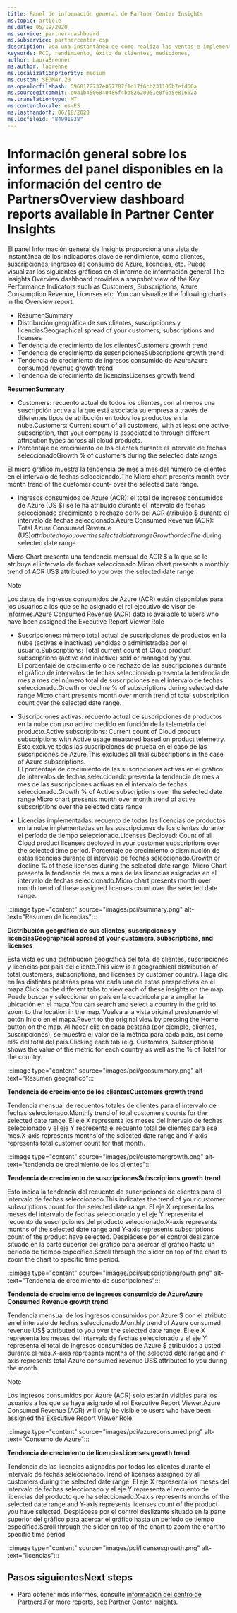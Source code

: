 ```yaml
---
title: Panel de información general de Partner Center Insights
ms.topic: article
ms.date: 05/19/2020
ms.service: partner-dashboard
ms.subservice: partnercenter-csp
description: Vea una instantánea de cómo realiza las ventas e implementación, el crecimiento de los clientes y el crecimiento de los ingresos con licencias, suscripciones y consumo de Azure.
keywords: PCI, rendimiento, éxito de clientes, mediciones,
author: LauraBrenner
ms.author: labrenne
ms.localizationpriority: medium
ms.custom: SEOMAY.20
ms.openlocfilehash: 5968172737e057787f1d17f6cb231106b7efd60a
ms.sourcegitcommit: e0a1b4506840486f4bb82620051e0f6a5e81662a
ms.translationtype: MT
ms.contentlocale: es-ES
ms.lasthandoff: 06/18/2020
ms.locfileid: "84991938"
---
```

# <a name="overview-dashboard-reports-available-in-partner-center-insights"></a><span data-ttu-id="6f3e3-104">Información general sobre los informes del panel disponibles en la información del centro de Partners</span><span class="sxs-lookup"><span data-stu-id="6f3e3-104">Overview dashboard reports available in Partner Center Insights</span></span>
 
<span data-ttu-id="6f3e3-105">El panel Información general de Insights proporciona una vista de instantánea de los indicadores clave de rendimiento, como clientes, suscripciones, ingresos de consumo de Azure, licencias, etc. Puede visualizar los siguientes gráficos en el informe de información general.</span><span class="sxs-lookup"><span data-stu-id="6f3e3-105">The Insights Overview dashboard provides a snapshot view of the Key Performance Indicators such as Customers, Subscriptions, Azure Consumption Revenue, Licenses etc. You can visualize the following charts in the Overview report.</span></span> 

- <span data-ttu-id="6f3e3-106">Resumen</span><span class="sxs-lookup"><span data-stu-id="6f3e3-106">Summary</span></span>  
- <span data-ttu-id="6f3e3-107">Distribución geográfica de sus clientes, suscripciones y licencias</span><span class="sxs-lookup"><span data-stu-id="6f3e3-107">Geographical spread of your customers, subscriptions and licenses</span></span>  
- <span data-ttu-id="6f3e3-108">Tendencia de crecimiento de los clientes</span><span class="sxs-lookup"><span data-stu-id="6f3e3-108">Customers growth trend</span></span> 
- <span data-ttu-id="6f3e3-109">Tendencia de crecimiento de suscripciones</span><span class="sxs-lookup"><span data-stu-id="6f3e3-109">Subscriptions growth trend</span></span> 
- <span data-ttu-id="6f3e3-110">Tendencia de crecimiento de ingresos consumido de Azure</span><span class="sxs-lookup"><span data-stu-id="6f3e3-110">Azure consumed revenue growth trend</span></span> 
- <span data-ttu-id="6f3e3-111">Tendencia de crecimiento de licencias</span><span class="sxs-lookup"><span data-stu-id="6f3e3-111">Licenses growth trend</span></span> 

<span data-ttu-id="6f3e3-112">**Resumen**</span><span class="sxs-lookup"><span data-stu-id="6f3e3-112">**Summary**</span></span>

- <span data-ttu-id="6f3e3-113">Customers: recuento actual de todos los clientes, con al menos una suscripción activa a la que está asociada su empresa a través de diferentes tipos de atribución en todos los productos en la nube.</span><span class="sxs-lookup"><span data-stu-id="6f3e3-113">Customers: Current count of all customers, with at least one active subscription, that your company is associated to through different attribution types across all cloud products.</span></span> 
- <span data-ttu-id="6f3e3-114">Porcentaje de crecimiento de los clientes durante el intervalo de fechas seleccionado</span><span class="sxs-lookup"><span data-stu-id="6f3e3-114">Growth % of customers during the selected date range</span></span> 

<span data-ttu-id="6f3e3-115">El micro gráfico muestra la tendencia de mes a mes del número de clientes en el intervalo de fechas seleccionado.</span><span class="sxs-lookup"><span data-stu-id="6f3e3-115">The Micro chart presents month over month trend of the customer count-  over the selected date range.</span></span> 

 
- <span data-ttu-id="6f3e3-116">Ingresos consumidos de Azure (ACR): el total de ingresos consumidos de Azure (US $) se le ha atribuido durante el intervalo de fechas seleccionado crecimiento o rechazo del% del ACR atribuido $ durante el intervalo de fechas seleccionado.</span><span class="sxs-lookup"><span data-stu-id="6f3e3-116">Azure Consumed Revenue (ACR): Total Azure Consumed Revenue (US$) attributed to you over the selected date range Growth or decline % of attributed ACR US$ during selected date range.</span></span>

<span data-ttu-id="6f3e3-117">Micro Chart presenta una tendencia mensual de ACR $ a la que se le atribuye el intervalo de fechas seleccionado.</span><span class="sxs-lookup"><span data-stu-id="6f3e3-117">Micro chart presents a monthly trend of ACR US$ attributed to you over the selected date range</span></span> 
>[!Note] 
><span data-ttu-id="6f3e3-118">Los datos de ingresos consumidos de Azure (ACR) están disponibles para los usuarios a los que se ha asignado el rol ejecutivo de visor de informes.</span><span class="sxs-lookup"><span data-stu-id="6f3e3-118">Azure Consumed Revenue (ACR) data is available to users who have been assigned the Executive Report Viewer Role</span></span> 
 
- <span data-ttu-id="6f3e3-119">Suscripciones: número total actual de suscripciones de productos en la nube (activas e inactivas) vendidas o administradas por el usuario.</span><span class="sxs-lookup"><span data-stu-id="6f3e3-119">Subscriptions: Total current count of Cloud product subscriptions (active and inactive) sold or managed by you.</span></span>  
<span data-ttu-id="6f3e3-120">El porcentaje de crecimiento o de rechazo de las suscripciones durante el gráfico de intervalos de fechas seleccionado presenta la tendencia de mes a mes del número total de suscripciones en el intervalo de fechas seleccionado.</span><span class="sxs-lookup"><span data-stu-id="6f3e3-120">Growth or decline % of subscriptions during selected date range Micro chart presents month over month trend of total subscription count over the selected date range.</span></span> 
 
- <span data-ttu-id="6f3e3-121">Suscripciones activas: recuento actual de suscripciones de productos en la nube con uso activo medido en función de la telemetría del producto.</span><span class="sxs-lookup"><span data-stu-id="6f3e3-121">Active subscriptions: Current count of Cloud product subscriptions with Active usage measured based on product telemetry.</span></span> <span data-ttu-id="6f3e3-122">Esto excluye todas las suscripciones de prueba en el caso de las suscripciones de Azure.</span><span class="sxs-lookup"><span data-stu-id="6f3e3-122">This excludes all trial subscriptions in the case of Azure subscriptions.</span></span>  
<span data-ttu-id="6f3e3-123">El porcentaje de crecimiento de las suscripciones activas en el gráfico de intervalos de fechas seleccionado presenta la tendencia de mes a mes de las suscripciones activas en el intervalo de fechas seleccionado.</span><span class="sxs-lookup"><span data-stu-id="6f3e3-123">Growth % of Active subscriptions over the selected date range Micro chart presents month over month trend of active subscriptions over the selected date range</span></span> 
 
- <span data-ttu-id="6f3e3-124">Licencias implementadas: recuento de todas las licencias de productos en la nube implementadas en las suscripciones de los clientes durante el período de tiempo seleccionado.</span><span class="sxs-lookup"><span data-stu-id="6f3e3-124">Licenses Deployed: Count of all Cloud product licenses deployed in your customer subscriptions over the selected time period.</span></span> <span data-ttu-id="6f3e3-125">Porcentaje de crecimiento o disminución de estas licencias durante el intervalo de fechas seleccionado.</span><span class="sxs-lookup"><span data-stu-id="6f3e3-125">Growth or decline % of these licenses during the selected date range.</span></span> <span data-ttu-id="6f3e3-126">Micro Chart presenta la tendencia de mes a mes de las licencias asignadas en el intervalo de fechas seleccionado.</span><span class="sxs-lookup"><span data-stu-id="6f3e3-126">Micro chart presents month over month trend of these assigned licenses count over the selected date range.</span></span>

:::image type="content" source="images/pci/summary.png" alt-text="Resumen de licencias":::

<span data-ttu-id="6f3e3-128">**Distribución geográfica de sus clientes, suscripciones y licencias**</span><span class="sxs-lookup"><span data-stu-id="6f3e3-128">**Geographical spread of your customers, subscriptions, and licenses**</span></span> 

<span data-ttu-id="6f3e3-129">Esta vista es una distribución geográfica del total de clientes, suscripciones y licencias por país del cliente.</span><span class="sxs-lookup"><span data-stu-id="6f3e3-129">This view is a geographical distribution of total customers, subscriptions, and licenses by customer country.</span></span> <span data-ttu-id="6f3e3-130">Haga clic en las distintas pestañas para ver cada una de estas perspectivas en el mapa.</span><span class="sxs-lookup"><span data-stu-id="6f3e3-130">Click on the different tabs to view each of these insights on the map.</span></span> <span data-ttu-id="6f3e3-131">Puede buscar y seleccionar un país en la cuadrícula para ampliar la ubicación en el mapa.</span><span class="sxs-lookup"><span data-stu-id="6f3e3-131">You can search and select a country in the grid to zoom to the location in the map.</span></span> <span data-ttu-id="6f3e3-132">Vuelva a la vista original presionando el botón Inicio en el mapa.</span><span class="sxs-lookup"><span data-stu-id="6f3e3-132">Revert to the original view by pressing the Home button on the map.</span></span> <span data-ttu-id="6f3e3-133">Al hacer clic en cada pestaña (por ejemplo, clientes, suscripciones), se muestra el valor de la métrica para cada país, así como el% del total del país.</span><span class="sxs-lookup"><span data-stu-id="6f3e3-133">Clicking each tab (e.g. Customers, Subscriptions) shows the value of the metric for each country as well as the % of Total for the country.</span></span>  

:::image type="content" source="images/pci/geosummary.png" alt-text="Resumen geográfico":::

<span data-ttu-id="6f3e3-135">**Tendencia de crecimiento de los clientes**</span><span class="sxs-lookup"><span data-stu-id="6f3e3-135">**Customers growth trend**</span></span>

<span data-ttu-id="6f3e3-136">Tendencia mensual de recuentos totales de clientes para el intervalo de fechas seleccionado.</span><span class="sxs-lookup"><span data-stu-id="6f3e3-136">Monthly trend of total customers counts for the selected date range.</span></span> <span data-ttu-id="6f3e3-137">El eje X representa los meses del intervalo de fechas seleccionado y el eje Y representa el recuento total de clientes para ese mes.</span><span class="sxs-lookup"><span data-stu-id="6f3e3-137">X-axis represents months of the selected date range and Y-axis represents total customer count for that month.</span></span> 

:::image type="content" source="images/pci/customergrowth.png" alt-text="tendencia de crecimiento de los clientes":::

<span data-ttu-id="6f3e3-139">**Tendencia de crecimiento de suscripciones**</span><span class="sxs-lookup"><span data-stu-id="6f3e3-139">**Subscriptions growth trend**</span></span>

<span data-ttu-id="6f3e3-140">Esto indica la tendencia del recuento de suscripciones de clientes para el intervalo de fechas seleccionado.</span><span class="sxs-lookup"><span data-stu-id="6f3e3-140">This indicates the trend of your customer subscriptions count for the selected date range.</span></span> <span data-ttu-id="6f3e3-141">El eje X representa los meses del intervalo de fechas seleccionado y el eje Y representa el recuento de suscripciones del producto seleccionado.</span><span class="sxs-lookup"><span data-stu-id="6f3e3-141">X-axis represents months of the selected date range and Y-axis represents subscriptions count of the product have selected.</span></span> <span data-ttu-id="6f3e3-142">Desplácese por el control deslizante situado en la parte superior del gráfico para acercar el gráfico hasta un período de tiempo específico.</span><span class="sxs-lookup"><span data-stu-id="6f3e3-142">Scroll through the slider on top of the chart to zoom the chart to specific time period.</span></span> 

:::image type="content" source="images/pci/subscriptiongrowth.png" alt-text="Tendencia de crecimiento de suscripciones":::

<span data-ttu-id="6f3e3-144">**Tendencia de crecimiento de ingresos consumido de Azure**</span><span class="sxs-lookup"><span data-stu-id="6f3e3-144">**Azure Consumed Revenue growth trend**</span></span>

<span data-ttu-id="6f3e3-145">Tendencia mensual de los ingresos consumidos por Azure $ con el atributo en el intervalo de fechas seleccionado.</span><span class="sxs-lookup"><span data-stu-id="6f3e3-145">Monthly trend of Azure consumed revenue US$ attributed to you over the selected date range.</span></span> <span data-ttu-id="6f3e3-146">El eje X representa los meses del intervalo de fechas seleccionado y el eje Y representa el total de ingresos consumidos de Azure $ atribuidos a usted durante el mes.</span><span class="sxs-lookup"><span data-stu-id="6f3e3-146">X-axis represents months of the selected date range and Y-axis represents total Azure consumed revenue US$ attributed to you during the month.</span></span>
   
>[!Note] 
><span data-ttu-id="6f3e3-147">Los ingresos consumidos por Azure (ACR) solo estarán visibles para los usuarios a los que se haya asignado el rol Executive Report Viewer.</span><span class="sxs-lookup"><span data-stu-id="6f3e3-147">Azure Consumed Revenue (ACR) will only be visible to users who have been assigned the Executive Report Viewer Role.</span></span> 

:::image type="content" source="images/pci/azureconsumed.png" alt-text="Consumo de Azure":::

<span data-ttu-id="6f3e3-149">**Tendencia de crecimiento de licencias**</span><span class="sxs-lookup"><span data-stu-id="6f3e3-149">**Licenses growth trend**</span></span>
 
<span data-ttu-id="6f3e3-150">Tendencia de las licencias asignadas por todos los clientes durante el intervalo de fechas seleccionado.</span><span class="sxs-lookup"><span data-stu-id="6f3e3-150">Trend of licenses assigned by all customers during the selected date range.</span></span> <span data-ttu-id="6f3e3-151">El eje X representa los meses del intervalo de fechas seleccionado y el eje Y representa el recuento de licencias del producto que ha seleccionado.</span><span class="sxs-lookup"><span data-stu-id="6f3e3-151">X-axis represents months of the selected date range and Y-axis represents licenses count of the product you have selected.</span></span> <span data-ttu-id="6f3e3-152">Desplácese por el control deslizante situado en la parte superior del gráfico para acercar el gráfico hasta un período de tiempo específico.</span><span class="sxs-lookup"><span data-stu-id="6f3e3-152">Scroll through the slider on top of the chart to zoom the chart to specific time period.</span></span>  

:::image type="content" source="images/pci/licensesgrowth.png" alt-text="licencias":::

## <a name="next-steps"></a><span data-ttu-id="6f3e3-154">Pasos siguientes</span><span class="sxs-lookup"><span data-stu-id="6f3e3-154">Next steps</span></span>

- <span data-ttu-id="6f3e3-155">Para obtener más informes, consulte [información del centro de Partners](partner-center-insights.md).</span><span class="sxs-lookup"><span data-stu-id="6f3e3-155">For more reports, see [Partner Center Insights](partner-center-insights.md).</span></span>
